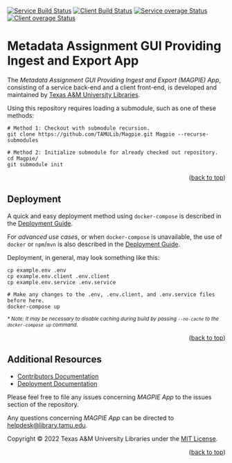 <a name="readme-top"></a>
[![Service Build Status][service-build-badge]][service-build-status]
[![Client Build Status][client-build-badge]][client-build-status]
[![Service overage Status][service-coverage-badge]][service-coverage-status]
[![Client overage Status][client-coverage-badge]][client-coverage-status]

# Metadata Assignment GUI Providing Ingest and Export App

The *Metadata Assignment GUI Providing Ingest and Export (MAGPIE) App*, consisting of a service back-end and a client front-end, is developed and maintained by [Texas A&M University Libraries][tamu-library].

Using this repository requires loading a submodule, such as one of these methods:
```shell
# Method 1: Checkout with submodule recursion.
git clone https://github.com/TAMULib/Magpie.git Magpie --recurse-submodules

# Method 2: Initialize submodule for already checked out repository.
cd Magpie/
git submodule init
```

<div align="right">(<a href="#readme-top">back to top</a>)</div>


## Deployment

A quick and easy deployment method using `docker-compose` is described in the [Deployment Guide][deployment-guide].

For _advanced use cases_, or when `docker-compose` is unavailable, the use of `docker` or `npm`/`mvn` is also described in the [Deployment Guide][deployment-guide].

Deployment, in general, may look something like this:

```shell
cp example.env .env
cp example.env.client .env.client
cp example.env.service .env.service

# Make any changes to the .env, .env.client, and .env.service files before here.
docker-compose up
```

<sub>_* Note: It may be necessary to disable caching during build by passing `--no-cache` to the `docker-compose up` command._</sub>

<div align="right">(<a href="#readme-top">back to top</a>)</div>


## Additional Resources

- [Contributors Documentation][contribute-guide]
- [Deployment Documentation][deployment-guide]
<!-- - [API Documentation][api-docs]-->

Please feel free to file any issues concerning *MAGPIE App* to the issues section of the repository.

Any questions concerning *MAGPIE App* can be directed to helpdesk@library.tamu.edu.

Copyright © 2022 Texas A&M University Libraries under the [MIT License][license].

<div align="right">(<a href="#readme-top">back to top</a>)</div>


<!-- LINKS -->
[service-build-status]: https://github.com/TAMULib/MagpieService/actions?query=workflow%3ABuild
[service-build-badge]: https://github.com/TAMULib/MagpieService/workflows/Build/badge.svg
[service-coverage-status]: https://coveralls.io/github/TAMULib/MagpieService
[service-coverage-badge]: https://coveralls.io/repos/github/TAMULib/MagpieService/badge.svg

[client-build-status]: https://github.com/TAMULib/MagpieUI/actions?query=workflow%3ABuild
[client-build-badge]: https://github.com/TAMULib/MagpieUI/workflows/Build/badge.svg
[client-coverage-status]: https://coveralls.io/github/TAMULib/MagpieUI
[client-coverage-badge]: https://coveralls.io/repos/github/TAMULib/MagpieUI/badge.svg

[tamu-library]: http://library.tamu.edu
[api-docs]: https://tamulib.github.io/MagpieService

[deployment-guide]: DEPLOYING.md
[contribute-guide]: CONTRIBUTING.md
[license]: LICENSE
